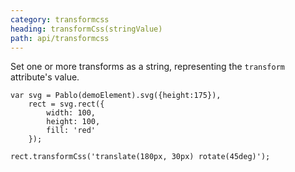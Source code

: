 ```yaml
---
category: transformcss
heading: transformCss(stringValue)
path: api/transformcss
---
```



Set one or more transforms as a string, representing the `transform` attribute's value.

    var svg = Pablo(demoElement).svg({height:175}),
        rect = svg.rect({
            width: 100,
            height: 100,
            fill: 'red'
        });

    rect.transformCss('translate(180px, 30px) rotate(45deg)');

